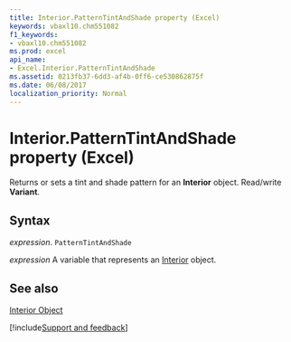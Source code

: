 ```yaml
---
title: Interior.PatternTintAndShade property (Excel)
keywords: vbaxl10.chm551082
f1_keywords:
- vbaxl10.chm551082
ms.prod: excel
api_name:
- Excel.Interior.PatternTintAndShade
ms.assetid: 0213fb37-6dd3-af4b-0ff6-ce530862875f
ms.date: 06/08/2017
localization_priority: Normal
---
```



# Interior.PatternTintAndShade property (Excel)

Returns or sets a tint and shade pattern for an  **Interior** object. Read/write **Variant**.


## Syntax

_expression_. `PatternTintAndShade`

_expression_ A variable that represents an [Interior](Excel.Interior-graph-property.md) object.


## See also


[Interior Object](Excel.Interior(object).md)

[!include[Support and feedback](~/includes/feedback-boilerplate.md)]
